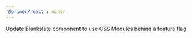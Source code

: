 ```yaml
---
'@primer/react': minor
---
```


Update Blankslate component to use CSS Modules behind a feature flag
